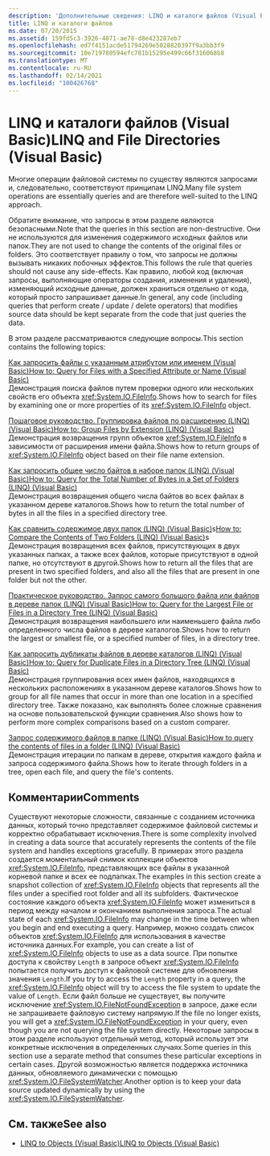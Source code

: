 ```yaml
---
description: 'Дополнительные сведения: LINQ и каталоги файлов (Visual Basic)'
title: LINQ и каталоги файлов
ms.date: 07/20/2015
ms.assetid: 159fd5c3-3926-4071-ae78-d8e423287eb7
ms.openlocfilehash: ed7f4151acde51794269e5028820397f9a3bb3f9
ms.sourcegitcommit: 10e719780594efc781b15295e499c66f316068b8
ms.translationtype: MT
ms.contentlocale: ru-RU
ms.lasthandoff: 02/14/2021
ms.locfileid: "100426768"
---
```

# <a name="linq-and-file-directories-visual-basic"></a><span data-ttu-id="c6059-103">LINQ и каталоги файлов (Visual Basic)</span><span class="sxs-lookup"><span data-stu-id="c6059-103">LINQ and File Directories (Visual Basic)</span></span>

<span data-ttu-id="c6059-104">Многие операции файловой системы по существу являются запросами и, следовательно, соответствуют принципам LINQ.</span><span class="sxs-lookup"><span data-stu-id="c6059-104">Many file system operations are essentially queries and are therefore well-suited to the LINQ approach.</span></span>  
  
 <span data-ttu-id="c6059-105">Обратите внимание, что запросы в этом разделе являются безопасными.</span><span class="sxs-lookup"><span data-stu-id="c6059-105">Note that the queries in this section are non-destructive.</span></span> <span data-ttu-id="c6059-106">Они не используются для изменения содержимого исходных файлов или папок.</span><span class="sxs-lookup"><span data-stu-id="c6059-106">They are not used to change the contents of the original files or folders.</span></span> <span data-ttu-id="c6059-107">Это соответствует правилу о том, что запросы не должны вызывать никаких побочных эффектов.</span><span class="sxs-lookup"><span data-stu-id="c6059-107">This follows the rule that queries should not cause any side-effects.</span></span> <span data-ttu-id="c6059-108">Как правило, любой код (включая запросы, выполняющие операторы создания, изменения и удаления), изменяющий исходные данные, должен храниться отдельно от кода, который просто запрашивает данные.</span><span class="sxs-lookup"><span data-stu-id="c6059-108">In general, any code (including queries that perform create / update / delete operators) that modifies source data should be kept separate from the code that just queries the data.</span></span>  
  
 <span data-ttu-id="c6059-109">В этом разделе рассматриваются следующие вопросы.</span><span class="sxs-lookup"><span data-stu-id="c6059-109">This section contains the following topics:</span></span>  
  
 [<span data-ttu-id="c6059-110">Как запросить файлы с указанным атрибутом или именем (Visual Basic)</span><span class="sxs-lookup"><span data-stu-id="c6059-110">How to: Query for Files with a Specified Attribute or Name (Visual Basic)</span></span>](how-to-query-for-files-with-a-specified-attribute-or-name.md)  
 <span data-ttu-id="c6059-111">Демонстрация поиска файлов путем проверки одного или нескольких свойств его объекта <xref:System.IO.FileInfo>.</span><span class="sxs-lookup"><span data-stu-id="c6059-111">Shows how to search for files by examining one or more properties of its <xref:System.IO.FileInfo> object.</span></span>  
  
 [<span data-ttu-id="c6059-112">Пошаговое руководство. Группировка файлов по расширению (LINQ) (Visual Basic)</span><span class="sxs-lookup"><span data-stu-id="c6059-112">How to: Group Files by Extension (LINQ) (Visual Basic)</span></span>](how-to-group-files-by-extension-linq.md)  
 <span data-ttu-id="c6059-113">Демонстрация возвращения групп объектов <xref:System.IO.FileInfo> в зависимости от расширения имени файла.</span><span class="sxs-lookup"><span data-stu-id="c6059-113">Shows how to return groups of <xref:System.IO.FileInfo> object based on their file name extension.</span></span>  
  
 [<span data-ttu-id="c6059-114">Как запросить общее число байтов в наборе папок (LINQ) (Visual Basic)</span><span class="sxs-lookup"><span data-stu-id="c6059-114">How to: Query for the Total Number of Bytes in a Set of Folders (LINQ) (Visual Basic)</span></span>](how-to-query-for-the-total-number-of-bytes-in-a-set-of-folders.md)  
 <span data-ttu-id="c6059-115">Демонстрация возвращения общего числа байтов во всех файлах в указанном дереве каталогов.</span><span class="sxs-lookup"><span data-stu-id="c6059-115">Shows how to return the total number of bytes in all the files in a specified directory tree.</span></span>  
  
 <span data-ttu-id="c6059-116">[Как сравнить содержимое двух папок (LINQ) (Visual Basic)](how-to-compare-the-contents-of-two-folders-linq.md)s</span><span class="sxs-lookup"><span data-stu-id="c6059-116">[How to: Compare the Contents of Two Folders (LINQ) (Visual Basic)](how-to-compare-the-contents-of-two-folders-linq.md)s</span></span>  
 <span data-ttu-id="c6059-117">Демонстрация возвращения всех файлов, присутствующих в двух указанных папках, а также всех файлов, которые присутствуют в одной папке, но отсутствуют в другой.</span><span class="sxs-lookup"><span data-stu-id="c6059-117">Shows how to return all the files that are present in two specified folders, and also all the files that are present in one folder but not the other.</span></span>  
  
 [<span data-ttu-id="c6059-118">Практическое руководство. Запрос самого большого файла или файлов в дереве папок (LINQ) (Visual Basic)</span><span class="sxs-lookup"><span data-stu-id="c6059-118">How to: Query for the Largest File or Files in a Directory Tree (LINQ) (Visual Basic)</span></span>](how-to-query-for-the-largest-file-or-files-in-a-directory-tree.md)  
 <span data-ttu-id="c6059-119">Демонстрация возвращения наибольшего или наименьшего файла либо определенного числа файлов в дереве каталогов.</span><span class="sxs-lookup"><span data-stu-id="c6059-119">Shows how to return the largest or smallest file, or a specified number of files, in a directory tree.</span></span>  
  
 [<span data-ttu-id="c6059-120">Как запросить дубликаты файлов в дереве каталогов (LINQ) (Visual Basic)</span><span class="sxs-lookup"><span data-stu-id="c6059-120">How to: Query for Duplicate Files in a Directory Tree (LINQ) (Visual Basic)</span></span>](how-to-query-for-duplicate-files-in-a-directory-tree-linq.md)  
 <span data-ttu-id="c6059-121">Демонстрация группирования всех имен файлов, находящихся в нескольких расположениях в указанном дереве каталогов.</span><span class="sxs-lookup"><span data-stu-id="c6059-121">Shows how to group for all file names that occur in more than one location in a specified directory tree.</span></span> <span data-ttu-id="c6059-122">Также показано, как выполнять более сложные сравнения на основе пользовательской функции сравнения.</span><span class="sxs-lookup"><span data-stu-id="c6059-122">Also shows how to perform more complex comparisons based on a custom comparer.</span></span>  
  
 [<span data-ttu-id="c6059-123">Запрос содержимого файлов в папке (LINQ) (Visual Basic)</span><span class="sxs-lookup"><span data-stu-id="c6059-123">How to query the contents of files in a folder (LINQ) (Visual Basic)</span></span>](how-to-query-the-contents-of-files-in-a-folder-linq.md)  
 <span data-ttu-id="c6059-124">Демонстрация итерации по папкам в дереве, открытия каждого файла и запроса содержимого файла.</span><span class="sxs-lookup"><span data-stu-id="c6059-124">Shows how to iterate through folders in a tree, open each file, and query the file's contents.</span></span>  
  
## <a name="comments"></a><span data-ttu-id="c6059-125">Комментарии</span><span class="sxs-lookup"><span data-stu-id="c6059-125">Comments</span></span>  

 <span data-ttu-id="c6059-126">Существуют некоторые сложности, связанные с созданием источника данных, который точно представляет содержимое файловой системы и корректно обрабатывает исключения.</span><span class="sxs-lookup"><span data-stu-id="c6059-126">There is some complexity involved in creating a data source that accurately represents the contents of the file system and handles exceptions gracefully.</span></span> <span data-ttu-id="c6059-127">В примерах этого раздела создается моментальный снимок коллекции объектов <xref:System.IO.FileInfo>, представляющих все файлы в указанной корневой папке и всех ее подпапках.</span><span class="sxs-lookup"><span data-stu-id="c6059-127">The examples in this section create a snapshot collection of <xref:System.IO.FileInfo> objects that represents all the files under a specified root folder and all its subfolders.</span></span> <span data-ttu-id="c6059-128">Фактическое состояние каждого объекта <xref:System.IO.FileInfo> может измениться в период между началом и окончанием выполнения запроса.</span><span class="sxs-lookup"><span data-stu-id="c6059-128">The actual state of each <xref:System.IO.FileInfo> may change in the time between when you begin and end executing a query.</span></span> <span data-ttu-id="c6059-129">Например, можно создать список объектов <xref:System.IO.FileInfo> для использования в качестве источника данных.</span><span class="sxs-lookup"><span data-stu-id="c6059-129">For example, you can create a list of <xref:System.IO.FileInfo> objects to use as a data source.</span></span> <span data-ttu-id="c6059-130">При попытке доступа к свойству `Length` в запросе объект <xref:System.IO.FileInfo> попытается получить доступ к файловой системе для обновления значения `Length`.</span><span class="sxs-lookup"><span data-stu-id="c6059-130">If you try to access the `Length` property in a query, the <xref:System.IO.FileInfo> object will try to access the file system to update the value of `Length`.</span></span> <span data-ttu-id="c6059-131">Если файл больше не существует, вы получите исключение <xref:System.IO.FileNotFoundException> в запросе, даже если не запрашиваете файловую систему напрямую.</span><span class="sxs-lookup"><span data-stu-id="c6059-131">If the file no longer exists, you will get a <xref:System.IO.FileNotFoundException> in your query, even though you are not querying the file system directly.</span></span> <span data-ttu-id="c6059-132">Некоторые запросы в этом разделе используют отдельный метод, который использует эти конкретные исключения в определенных случаях.</span><span class="sxs-lookup"><span data-stu-id="c6059-132">Some queries in this section use a separate method that consumes these particular exceptions in certain cases.</span></span> <span data-ttu-id="c6059-133">Другой возможностью является поддержка источника данных, обновляемого динамически с помощью <xref:System.IO.FileSystemWatcher>.</span><span class="sxs-lookup"><span data-stu-id="c6059-133">Another option is to keep your data source updated dynamically by using the <xref:System.IO.FileSystemWatcher>.</span></span>  
  
## <a name="see-also"></a><span data-ttu-id="c6059-134">См. также</span><span class="sxs-lookup"><span data-stu-id="c6059-134">See also</span></span>

- [<span data-ttu-id="c6059-135">LINQ to Objects (Visual Basic)</span><span class="sxs-lookup"><span data-stu-id="c6059-135">LINQ to Objects (Visual Basic)</span></span>](linq-to-objects.md)
